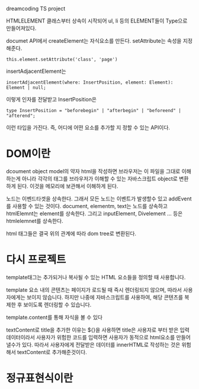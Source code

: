 dreamcoding TS project

HTMLELEMENT 클래스부터 상속이 시작되어 ul, li 등의 ELEMENT들이 Type으로 만들어져있다.

documet API에서 createElement는 자식요소를 만든다.
setAttribute는 속성을 지정해준다.

```
this.element.setAttribute('class', 'page')
```

insertAdjacentElement는

```
insertAdjacentElement(where: InsertPosition, element: Element): Element | null;
```

이렇게 인자를 전달받고 InsertPosition은

```
type InsertPosition = "beforebegin" | "afterbegin" | "beforeend" | "afterend";
```

이런 타입을 가진다.
즉, 어디에 어떤 요소를 추가할 지 정할 수 있는 API이다.

# DOM이란

dcoument object model의 약자
html을 작성하면 브라우저는 이 파일을 그대로 이해하는게 아니라 각각의 태그를 브라우저가 이해할 수 있는 자바스크립트 object로 변환하게 된다.
이것을 메모리에 보관해서 이해하게 된다.

노드는 이벤드타겟을 상속한다. 그래서 모든 노드는 이벤트가 발생할수 있고 addEvent를 사용할 수 있는 것이다. document, elementm, text는 노드를 상속하고 htmlElemnt는 element를 상속한다. 그리고 inputElement, Divelement ... 등은 htmlelemnet를 상속한다.

html 태그들은 결국 위의 관계에 따라 dom tree로 변환된다.

# 다시 프로젝트

template태그는 추가되거나 복사될 수 있는 HTML 요소들을 정의할 때 사용합니다.

template 요소 내의 콘텐츠는 페이지가 로드될 때 즉시 렌더링되지 않으며, 따라서 사용자에게는 보이지 않습니다. 하지만 나중에 자바스크립트를 사용하여, 해당 콘텐츠를 복제한 후 보이도록 렌더링할 수 있습니다.

template.content를 통해 자식을 볼 수 있다

textContent로 title을 추가한 이유는 ${}을 사용하면 title은 사용자로 부터 받은 입력 데이터이라서 사용자가 위험한 코드를 입력하면 사용자가 동적으로 html요소를 만들어낼수가 있다. 따라서 사용자에게 전달받은 데이터를 innerHTML로 작성하는 것은 위험해서 textContent로 추가해준것이다.

# 정규표현식이란
